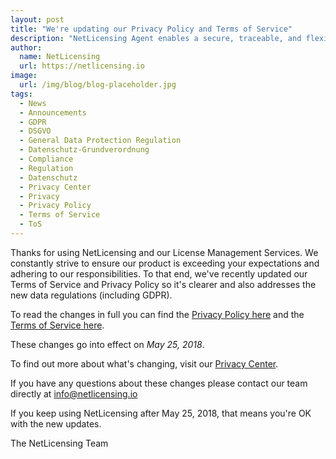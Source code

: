```yaml
---
layout: post
title: "We're updating our Privacy Policy and Terms of Service"
description: "NetLicensing Agent enables a secure, traceable, and flexible way of enabling offline licensing"
author:
  name: NetLicensing
  url: https://netlicensing.io
image:
  url: /img/blog/blog-placeholder.jpg
tags:
  - News
  - Announcements
  - GDPR
  - DSGVO
  - General Data Protection Regulation
  - Datenschutz-Grundverordnung
  - Compliance
  - Regulation
  - Datenschutz
  - Privacy Center
  - Privacy
  - Privacy Policy
  - Terms of Service
  - ToS
---
```


Thanks for using NetLicensing and our License Management Services. We constantly strive to ensure our product is exceeding your expectations and adhering to our responsibilities.
To that end, we've recently updated our Terms of Service and Privacy Policy so it's clearer and also addresses the new data regulations (including GDPR).

To read the changes in full you can find the [Privacy Policy here](https://www.labs64.com/legal/privacy-policy/2-5/) and the [Terms of Service here](https://www.labs64.com/legal/terms-of-service/netlicensing/2-5/).

These changes go into effect on *May 25, 2018*.

To find out more about what's changing, visit our [Privacy Center](https://netlicensing.io/wiki/privacy-center).

If you have any questions about these changes please contact our team directly at <a href='mailto:info@netlicensing.io'>info@netlicensing.io</a>

If you keep using NetLicensing after May 25, 2018, that means you're OK with the new updates.

The NetLicensing Team
